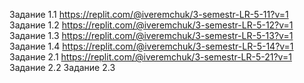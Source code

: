 Задание 1.1 https://replit.com/@iveremchuk/3-semestr-LR-5-11?v=1
Задание 1.2 https://replit.com/@iveremchuk/3-semestr-LR-5-12?v=1
Задание 1.3 https://replit.com/@iveremchuk/3-semestr-LR-5-13?v=1
Задание 1.4 https://replit.com/@iveremchuk/3-semestr-LR-5-14?v=1
Задание 2.1 https://replit.com/@iveremchuk/3-semestr-LR-5-21?v=1
Задание 2.2 
Задание 2.3 
